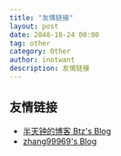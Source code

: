 ```yaml
---
title: "友情链接"
layout: post
date: 2048-10-24 00:00
tag: other
category: Other
author: inotwant
description: 友情链接
---
```


## 友情链接

- [半天钟的博客 Btz's Blog](https://halfclock.github.io/)
- [zhang99969's Blog](https://zhang99969.github.io/)
